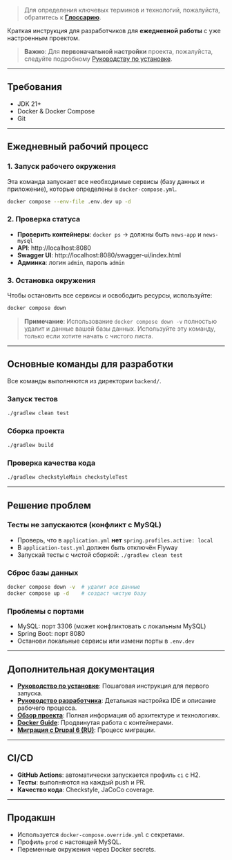 > Для определения ключевых терминов и технологий, пожалуйста, обратитесь к **[Глоссарию](./GLOSSARY_RU.md)**.

Краткая инструкция для разработчиков для **ежедневной работы** с уже настроенным проектом.

> **Важно**: Для **первоначальной настройки** проекта, пожалуйста, следуйте подробному
> [Руководству по установке](./SETUP_GUIDE_RU.md).

---

## Требования
- JDK 21+
- Docker & Docker Compose
- Git

---

## Ежедневный рабочий процесс

### 1. Запуск рабочего окружения

Эта команда запускает все необходимые сервисы (базу данных и приложение), которые определены в `docker-compose.yml`.

```bash
docker compose --env-file .env.dev up -d
```

### 2. Проверка статуса

- **Проверить контейнеры**: `docker ps` → должны быть `news-app` и `news-mysql`
- **API**: http://localhost:8080
- **Swagger UI**: http://localhost:8080/swagger-ui/index.html
- **Админка**: логин `admin`, пароль `admin`

### 3. Остановка окружения

Чтобы остановить все сервисы и освободить ресурсы, используйте:
```bash
docker compose down
```

> **Примечание**: Использование `docker compose down -v` полностью удалит и данные вашей базы данных.
> Используйте эту команду, только если хотите начать с чистого листа.

---

## Основные команды для разработки

Все команды выполняются из директории `backend/`.

### Запуск тестов
```bash
./gradlew clean test
```

### Сборка проекта
```bash
./gradlew build
```

### Проверка качества кода
```bash
./gradlew checkstyleMain checkstyleTest
```

---

## Решение проблем

### Тесты не запускаются (конфликт с MySQL)
- Проверь, что в `application.yml` **нет** `spring.profiles.active: local`
- В `application-test.yml` должен быть отключён Flyway
- Запускай тесты с чистой сборкой: `./gradlew clean test`

### Сброс базы данных
```bash
docker compose down -v  # удалит все данные
docker compose up -d    # создаст чистую базу
```

### Проблемы с портами
- MySQL: порт 3306 (может конфликтовать с локальным MySQL)
- Spring Boot: порт 8080
- Останови локальные сервисы или измени порты в `.env.dev`

---

## Дополнительная документация

- **[Руководство по установке](./SETUP_GUID_RU.md)**: Пошаговая инструкция для первого запуска.
- **[Руководство разработчика](./DEVELOPER_GUIDE_RU.md)**: Детальная настройка IDE и описание рабочего процесса.
- **[Обзор проекта](./PROJECT_OVERVIEW_RU.md)**: Полная информация об архитектуре и технологиях.
- **[Docker Guide](../en/DOCKER_GUIDE.md)**: Продвинутая работа с контейнерами.
- **[Миграция с Drupal 6 (RU)](MIGRATION_DRUPAL6_RU.md)**: Процесс миграции.

---

## CI/CD

- **GitHub Actions**: автоматически запускается профиль `ci` с H2.
- **Тесты**: выполняются на каждый push и PR.
- **Качество кода**: Checkstyle, JaCoCo coverage.

---

## Продакшн

- Используется `docker-compose.override.yml` с секретами.
- Профиль `prod` с настоящей MySQL.
- Переменные окружения через Docker secrets.
